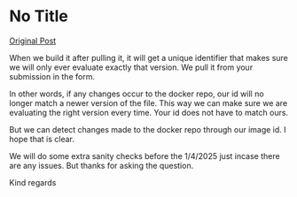 # No Title

[Original Post](https://discourse.onlinedegree.iitm.ac.in/t/171141/122)

<p>When we build it after pulling it, it will get a unique identifier that makes sure we will only ever evaluate exactly that version. We pull it from your submission in the form.</p>
<p>In other words, if any changes occur to the docker repo, our id will no longer match a newer version of the file. This way we can make sure we are evaluating the right version every time. Your id does not have to match ours.</p>
<p>But we can detect changes made to the docker repo through our image id. I hope that is clear.</p>
<p>We will do some extra sanity checks before the 1/4/2025 just incase there are any issues. But thanks for asking the question.</p>
<p>Kind regards</p>